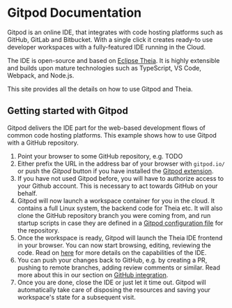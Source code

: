 # Gitpod Documentation

Gitpod is an online IDE, that integrates with code hosting platforms such as GitHub, GitLab and Bitbucket. With 
a single click it creates ready-to use developer workspaces with a fully-featured IDE running in the Cloud.

The IDE is open-source and based on [Eclipse Theia](https://theia-ide.org). It is highly extensible and builds
upon mature technologies such as TypeScript, VS Code, Webpack, and Node.js. 

This site provides all the details on how to use Gitpod and Theia.

## Getting started with Gitpod

Gitpod delivers the IDE part for the web-based development flows of common code hosting platforms. This example 
shows how to use Gitpod with a GitHub repository.

1. Point your browser to some GitHub repository, e.g. TODO
2. Either prefix the URL in the address bar of your browser with `gitpod.io/` or push the _Gitpod_ button if you 
have installed the [Gitpod extension](link).
3. If you have not used Gitpod before, you will have to authorize access to your Github account. This is 
necessary to act towards GitHub on your behalf.
4. Gitpod will now launch a workspace container for you in the cloud. It contains a full Linux system, the backend 
code for Theia etc. It will also clone the GitHub repository branch you were
coming from, and run startup scripts in case they are defined in a [Gitpod configuration file]() for the repository.
5. Once the workspace is ready, Gitpod will launch the Theia IDE frontend in your browser. You can now start browsing, 
editing, reviewing the code. Read on [here]() for more details on the capabilities of the IDE.
6. You can push your changes back to GitHub, e.g. by creating a PR, pushing to remote branches,
adding review comments or similar. Read more about this in our section on [GitHub integration]().
7. Once you are done, close the IDE or just let it time out. Gitpod will automatically take care of disposing the 
resources and saving your workspace's state for a subsequent visit.


